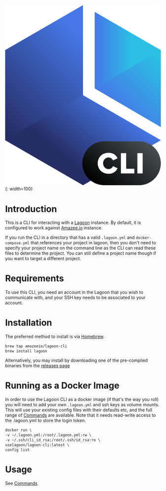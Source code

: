 ![lagoon-cli logo](lagoon-cli-logo.png){: width=100}

# Introduction

This is a CLI for interacting with a [Lagoon](https://github.com/uselagoon/lagoon) instance. By default, it is configured to work against [Amazee.io](https://www.amazee.io/) instance.

If you run the CLI in a directory that has a valid `.lagoon.yml` and `docker-compose.yml` that references your project in lagoon, then you don't need to specify your project name on the command line as the CLI can read these files to determine the project. You can still define a project name though if you want to target a different project.

# Requirements
To use this CLI, you need an account in the Lagoon that you wish to communicate with, and your SSH key needs to be associated to your account.

# Installation
The preferred method to install is via [Homebrew](https://brew.sh/).
```
brew tap amazeeio/lagoon-cli
brew install lagoon
```

Alternatively, you may install by downloading one of the pre-compiled binaries from the [releases page](https://github.com/uselagoon/lagoon-cli/releases)

# Running as a Docker Image
In order to use the Lagoon CLI as a docker image (if that's the way you roll) you will need to add your own `.lagoon.yml` and ssh keys as volume mounts. This will use your existing
config files with their defaults etc, and the full range of [Commands](commands/lagoon.md) are available.  Note that it needs read-write access to the .lagoon.yml to store the login token.
```
docker run \
-v ~/.lagoon.yml:/root/.lagoon.yml:rw \
-v ~/.ssh/cli_id_rsa:/root/.ssh/id_rsa:ro \
uselagoon/lagoon-cli:latest \
config list
```

# Usage
See [Commands](commands/lagoon.md)
